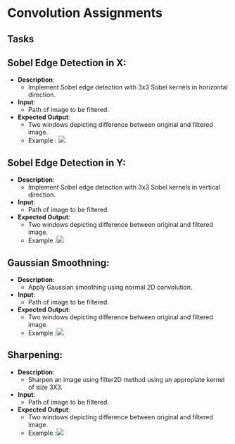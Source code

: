 # Convolution Assignments
Tasks
---
## Sobel Edge Detection in X:
   - **Description**:
       - Implement Sobel edge detection with 3x3 Sobel kernels in horizontal direction.
   - **Input**: 
       - Path of image to be filtered.
   - **Expected Output**: 
       - Two windows depicting difference between original and filtered image.
       - Example : ![](https://i.imgur.com/17byYZM.jpg)


## Sobel Edge Detection in Y:
   - **Description**:
       - Implement Sobel edge detection with 3x3 Sobel kernels in vertical direction.
   - **Input**: 
       - Path of image to be filtered.
   - **Expected Output**: 
       - Two windows depicting difference between original and filtered image.
       - Example :![](https://i.imgur.com/h3uxiYc.jpg)


## Gaussian Smoothning:
   - **Description**:
       - Apply Gaussian smoothing using normal 2D convolution.
   - **Input**: 
       - Path of image to be filtered.
   - **Expected Output**: 
       - Two windows depicting difference between original and filtered image.
       - Example :![](https://i.imgur.com/T2jJUvN.png)

## Sharpening:
   - **Description**:
       - Sharpen an image using filter2D method using an appropiate kernel of size 3X3.
   - **Input**: 
       - Path of image to be filtered.
   - **Expected Output**: 
       - Two windows depicting difference between original and filtered image.
       - Example :![](https://i.imgur.com/ceNbvaQ.jpg)




